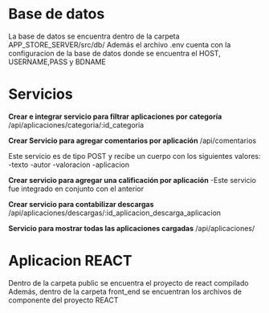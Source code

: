 # Base de datos

La base de datos se encuentra dentro de la carpeta APP_STORE_SERVER/src/db/
Además el archivo .env cuenta con la configuracion de la base de datos donde se encuentra el HOST, USERNAME,PASS y BDNAME

# Servicios

**Crear e integrar servicio para filtrar aplicaciones por categoría**
/api/aplicaciones/categoria/:id_categoria

**Crear Servicio para agregar comentarios por aplicación**
/api/comentarios

Este servicio es de tipo POST y recibe un cuerpo con los siguientes valores:
-texto
-autor
-valoracion
-aplicacion

**Crear servicio para agregar una calificación por aplicación**
-Este servicio fue integrado en conjunto con el anterior

**Crear servicio para contabilizar descargas**
/api/aplicaciones/descargas/:id_aplicacion_descarga_aplicacion

**Servicio para mostrar todas las aplicaciones cargadas**
/api/aplicaciones/

# Aplicacion REACT

Dentro de la carpeta public se encuentra el proyecto de react compilado
Además, dentro de la carpeta front_end se encuentran los archivos de componente del proyecto REACT